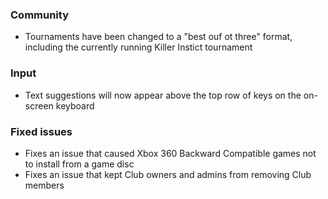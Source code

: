 ### Community
- Tournaments have been changed to a "best ouf ot three" format, including the currently running Killer Instict tournament

### Input
- Text suggestions will now appear above the top row of keys on the on-screen keyboard

### Fixed issues
- Fixes an issue that caused Xbox 360 Backward Compatible games not to install from a game disc
- Fixes an issue that kept Club owners and admins from removing Club members